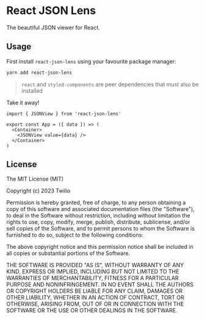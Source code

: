 # React JSON Lens

The beautiful JSON viewer for React.

## Usage

First install `react-json-lens` using your favourite package manager:

```bash
yarn add react-json-lens
```

> `react` and `styled-components` are peer dependencies that must also be installed

Take it away!

```tsx
import { JSONView } from 'react-json-lens'

export const App = ({ data }) => (
  <Container>
    <JSONView value={data} />
  </Container>
)
```

## License

The MIT License (MIT)

Copyright (c) 2023 Twilio

Permission is hereby granted, free of charge, to any person obtaining a copy
of this software and associated documentation files (the "Software"), to deal
in the Software without restriction, including without limitation the rights
to use, copy, modify, merge, publish, distribute, sublicense, and/or sell
copies of the Software, and to permit persons to whom the Software is
furnished to do so, subject to the following conditions:

The above copyright notice and this permission notice shall be included in
all copies or substantial portions of the Software.

THE SOFTWARE IS PROVIDED "AS IS", WITHOUT WARRANTY OF ANY KIND, EXPRESS OR
IMPLIED, INCLUDING BUT NOT LIMITED TO THE WARRANTIES OF MERCHANTABILITY,
FITNESS FOR A PARTICULAR PURPOSE AND NONINFRINGEMENT. IN NO EVENT SHALL THE
AUTHORS OR COPYRIGHT HOLDERS BE LIABLE FOR ANY CLAIM, DAMAGES OR OTHER
LIABILITY, WHETHER IN AN ACTION OF CONTRACT, TORT OR OTHERWISE, ARISING FROM,
OUT OF OR IN CONNECTION WITH THE SOFTWARE OR THE USE OR OTHER DEALINGS IN
THE SOFTWARE.

